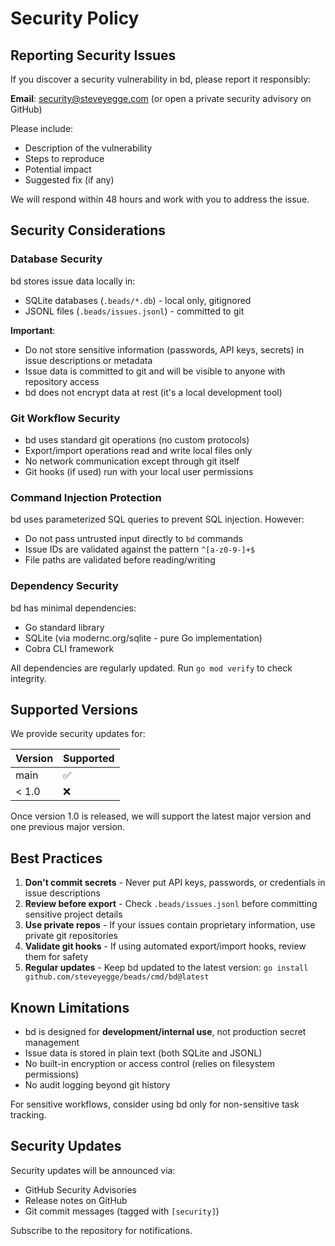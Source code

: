 # Security Policy

## Reporting Security Issues

If you discover a security vulnerability in bd, please report it responsibly:

**Email**: security@steveyegge.com (or open a private security advisory on GitHub)

Please include:
- Description of the vulnerability
- Steps to reproduce
- Potential impact
- Suggested fix (if any)

We will respond within 48 hours and work with you to address the issue.

## Security Considerations

### Database Security

bd stores issue data locally in:
- SQLite databases (`.beads/*.db`) - local only, gitignored
- JSONL files (`.beads/issues.jsonl`) - committed to git

**Important**:
- Do not store sensitive information (passwords, API keys, secrets) in issue descriptions or metadata
- Issue data is committed to git and will be visible to anyone with repository access
- bd does not encrypt data at rest (it's a local development tool)

### Git Workflow Security

- bd uses standard git operations (no custom protocols)
- Export/import operations read and write local files only
- No network communication except through git itself
- Git hooks (if used) run with your local user permissions

### Command Injection Protection

bd uses parameterized SQL queries to prevent SQL injection. However:
- Do not pass untrusted input directly to `bd` commands
- Issue IDs are validated against the pattern `^[a-z0-9-]+$`
- File paths are validated before reading/writing

### Dependency Security

bd has minimal dependencies:
- Go standard library
- SQLite (via modernc.org/sqlite - pure Go implementation)
- Cobra CLI framework

All dependencies are regularly updated. Run `go mod verify` to check integrity.

## Supported Versions

We provide security updates for:

| Version | Supported          |
| ------- | ------------------ |
| main    | :white_check_mark: |
| < 1.0   | :x:                |

Once version 1.0 is released, we will support the latest major version and one previous major version.

## Best Practices

1. **Don't commit secrets** - Never put API keys, passwords, or credentials in issue descriptions
2. **Review before export** - Check `.beads/issues.jsonl` before committing sensitive project details
3. **Use private repos** - If your issues contain proprietary information, use private git repositories
4. **Validate git hooks** - If using automated export/import hooks, review them for safety
5. **Regular updates** - Keep bd updated to the latest version: `go install github.com/steveyegge/beads/cmd/bd@latest`

## Known Limitations

- bd is designed for **development/internal use**, not production secret management
- Issue data is stored in plain text (both SQLite and JSONL)
- No built-in encryption or access control (relies on filesystem permissions)
- No audit logging beyond git history

For sensitive workflows, consider using bd only for non-sensitive task tracking.

## Security Updates

Security updates will be announced via:
- GitHub Security Advisories
- Release notes on GitHub
- Git commit messages (tagged with `[security]`)

Subscribe to the repository for notifications.
